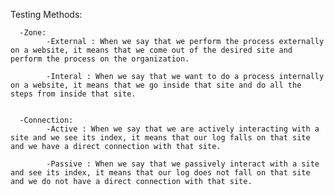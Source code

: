 Testing Methods:

      -Zone: 
            -External : When we say that we perform the process externally on a website, it means that we come out of the desired site and perform the process on the organization.

            -Interal : When we say that we want to do a process internally on a website, it means that we go inside that site and do all the steps from inside that site.


      -Connection:
            -Active : When we say that we are actively interacting with a site and we see its index, it means that our log falls on that site and we have a direct connection with that site.

            -Passive : When we say that we passively interact with a site and see its index, it means that our log does not fall on that site and we do not have a direct connection with that site.

